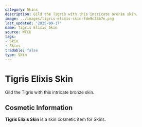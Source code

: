 ```yaml
---
category: Skins
description: Gild the Tigris with this intricate bronze skin.
image: ../images/tigris-elixis-skin-fde9c38b7e.png
last_updated: '2025-09-17'
name: Tigris Elixis Skin
source: WFCD
tags:
- Skin
- Skins
tradable: false
type: Skin
---
```


# Tigris Elixis Skin

Gild the Tigris with this intricate bronze skin.

## Cosmetic Information

**Tigris Elixis Skin** is a skin cosmetic item for Skins.

